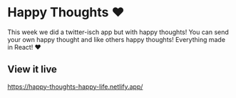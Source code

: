 # Happy Thoughts ❤️

This week we did a twitter-isch app but with happy thoughts! You can send your own happy thought and like others happy thoughts! Everything made in React! ❤️


## View it live

https://happy-thoughts-happy-life.netlify.app/
